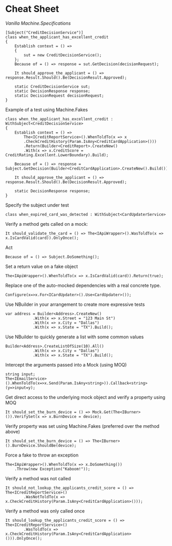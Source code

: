 # Cheat Sheet

*Vanilla Machine.Specifications*

	[Subject("CreditDecisionService")]
    class when_the_applicant_has_excellent_credit
    {
        Establish context = () =>
        {
            sut = new CreditDecisionService(); 
        };
        Because of = () => response = sut.GetDecision(decisionRequest);

        It should_approve_the_applicant = () => response.Result.Should().Be(DecisionResult.Approved);

        static CreditDecisionService sut;
        static DecisionResponse response;
        static DecisionRequest decisionRequest;
    }

Example of a test using Machine.Fakes

	class when_the_applicant_has_excellent_credit : WithSubject<CreditDecisionService>
    {
        Establish context = () =>
            The<ICreditReportService>().WhenToldTo(x => x
            .CheckCreditHistory(Param.IsAny<CreditCardApplication>()))
            .Return(Builder<CreditReport>.CreateNew()
            .With(x => x.CreditScore = CreditRating.Excellent.LowerBoundary).Build);

        Because of = () => response = Subject.GetDecision(Builder<CreditCardApplication>.CreateNew().Build());

        It should_approve_the_applicant = () => response.Result.Should().Be(DecisionResult.Approved);

        static DecisionResponse response;
    }

Specify the subject under test

	class when_expired_card_was_detected : WithSubject<CardUpdaterService> 

Verify a method gets called on a mock:

   	It should_validate_the_card = () => The<IApiWrapper>().WasToldTo(x => x.IsCardValid(card)).OnlyOnce();

Act

	Because of = () => Subject.DoSomething();

Set a return value on a fake object

	The<IApiWrapper>().WhenToldTo(x => x.IsCardValid(card)).Return(true);

Replace one of the auto-mocked dependencies with a real concrete type.

	Configure(x=>x.For<ICardUpdater>().Use<CardUpdater>());

Use NBuilder in your arrangement to create more expressive tests
      
	var address = Builder<Address>.CreateNew()
                .With(x => x.Street = "123 Main St")
                .With(x => x.City = "Dallas")
                .With(x => x.State = "TX").Build();
     

Use NBuilder to quickly generate a list with some common values

	Builder<Address>.CreateListOfSize(10).All()
                .With(x => x.City = "Dallas")
                .With(x => x.State = "TX").Build();

Intercept the arguments passed into a Mock (using MOQ)

	string input;
    The<IEmailService>().WhenToldTo(x=>x.Send(Param.IsAny<string>)).Callback<string>(y=>input=y);

Get direct access to the underlying mock object and verify a property using MOQ

	It should_set_the_burn_device = () => Mock.Get(The<IBurner>()).VerifySet(x => x.BurnDevice = device);

Verify property was set using Machine.Fakes (preferred over the method above)

	It should_set_the_burn_device = () => The<IBurner>().BurnDevice.ShouldBe(device);

Force a fake to throw an exception

	The<IApiWrapper>().WhenToldTo(x => x.DoSomething())
    	.Throw(new Exception("Kaboom!"));

Verify a method was not called

	It should_not_lookup_the_applicants_credit_score = () => The<ICreditReportService>()
            .WasNotToldTo(x => x.CheckCreditHistory(Param.IsAny<CreditCardApplication>()));

Verify a method was only called once

	It should_lookup_the_applicants_credit_score = () => The<ICreditReportService>()
            .WasToldTo(x => x.CheckCreditHistory(Param.IsAny<CreditCardApplication>())).OnlyOnce();
